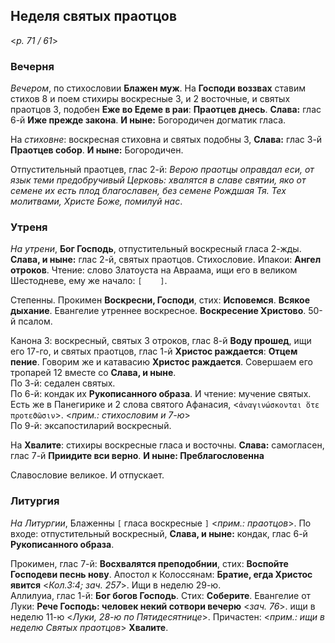 ## Неделя святых праотцов

<*p. 71 / 61*>
 
### Вечерня

*Вечером*, по стихословии **Блажен муж**. На **Господи воззвах** ставим стихов 8 и поем стихиры 
воскресные 3, и 2 восточные, и святых праотцов 3, подобен **Еже во Едеме в раи**: **Праотцев днесь**. 
**Слава:** глас 6-й **Иже прежде закона**. **И ныне:** Богородичен догматик гласа.  

На *стиховне*: воскресная стиховна и святых подобны 3, **Слава:** глас 3-й **Праотцев собор**. 
**И ныне:** Богородичен. 

Отпустительный праотцев, глас 2-й: *Верою праотцы оправдал еси, от язык теми предобручивый Церковь: 
хвалятся в славе святии, яко от семене их есть плод благославен, без семене Рождшая Тя. 
Тех молитвами, Христе Боже, помилуй нас*.
 
### Утреня

*На утрени*, **Бог Господь**, отпустительный воскресный гласа 2-жды. **Слава, и ныне:** глас 2-й, 
святых праотцов. Стихословие. Ипакои: **Ангел отроков**. Чтение: слово Златоуста на Авраама, ищи 
его в великом Шестодневе, ему же начало: `[    ]`.  

Степенны. Прокимен **Воскресни, Господи**, стих: **Исповемся**. **Всякое дыхание**. Евангелие 
утреннее воскресное. **Воскресение Христово**. 50-й псалом. 

Канона 3: воскресный, святых 3 отроков, глас 8-й **Воду прошед**, ищи его 17-го, и святых праотцов, 
глас 1-й **Христос раждается**: **Отцем пение**. Говорим же и катавасию **Христос раждается**. 
Совершаем его тропарей 12 вместе со **Слава, и ныне**.   
По 3-й: седален святых.  
По 6-й: кондак их **Рукописанного образа**. И чтение: мучение святых. Есть же в Панегирике и 
2 слова святого Афанасия, <`ἀναγινώσκονται ὅτε προτεϑῶσιν`>. 
<*прим.: стихословим и 7-ю*>  
По 9-й: эксапостиларий воскресный. 

На **Хвалите**: стихиры воскресные гласа и восточны. **Слава:** самогласен, глас 7-й 
**Приидите вси верно**. **И ныне: Преблагословенна**  

Славословие великое. И отпускает. 

### Литургия

*На Литургии*, Блаженны `[` гласа воскресные `]` <*прим.: праотцов*>. 
По входе: отпустительный воскресный, **Слава, и ныне:** кондак, глас 6-й **Рукописанного образа**.  

Прокимен, глас 7-й: **Восхвалятся преподобнии**, стих: **Воспойте Господеви песнь нову**. 
Апостол к Колоссянам: **Братие, егда Христос явится** <*Кол.3:4; зач. 257*>. Ищи в неделю 29-ю.  
Аллилуиа, глас 1-й: **Бог богов Господь**. Стих: **Соберите**. 
Евангелие от Луки: **Рече Господь: человек некий сотвори вечерю** <*зач. 76*>. 
ищи в неделю 11-ю <*Луки, 28-ю по Пятидесятнице*>. 
Причастен: <*прим.: ищи в неделю Святых праотцов*> **Хвалите**. 
